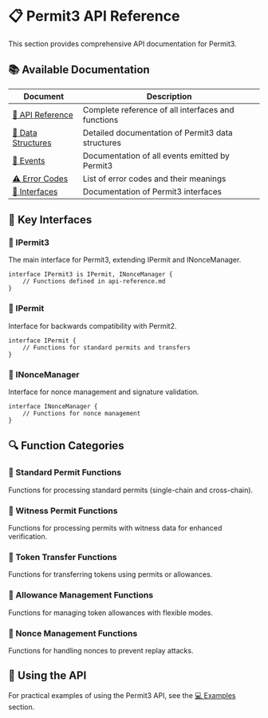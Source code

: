 # 📋 Permit3 API Reference

This section provides comprehensive API documentation for Permit3.

## 📚 Available Documentation

| Document | Description |
|----------|-------------|
| [📘 API Reference](./api-reference.md) | Complete reference of all interfaces and functions |
| [🧰 Data Structures](./data-structures.md) | Detailed documentation of Permit3 data structures |
| [📣 Events](./events.md) | Documentation of all events emitted by Permit3 |
| [⚠️ Error Codes](./error-codes.md) | List of error codes and their meanings |
| [🔌 Interfaces](./interfaces.md) | Documentation of Permit3 interfaces |

## 🔑 Key Interfaces

### 📄 IPermit3

The main interface for Permit3, extending IPermit and INonceManager.

```solidity
interface IPermit3 is IPermit, INonceManager {
    // Functions defined in api-reference.md
}
```

### 📃 IPermit

Interface for backwards compatibility with Permit2.

```solidity
interface IPermit {
    // Functions for standard permits and transfers
}
```

### 🧮 INonceManager

Interface for nonce management and signature validation.

```solidity
interface INonceManager {
    // Functions for nonce management
}
```

## 🔍 Function Categories

### 🔏 Standard Permit Functions

Functions for processing standard permits (single-chain and cross-chain).

### 🧩 Witness Permit Functions

Functions for processing permits with witness data for enhanced verification.

### 💸 Token Transfer Functions

Functions for transferring tokens using permits or allowances.

### 🔄 Allowance Management Functions

Functions for managing token allowances with flexible modes.

### 🔢 Nonce Management Functions

Functions for handling nonces to prevent replay attacks.

## 🚀 Using the API

For practical examples of using the Permit3 API, see the [💻 Examples](../examples/README.md) section.
